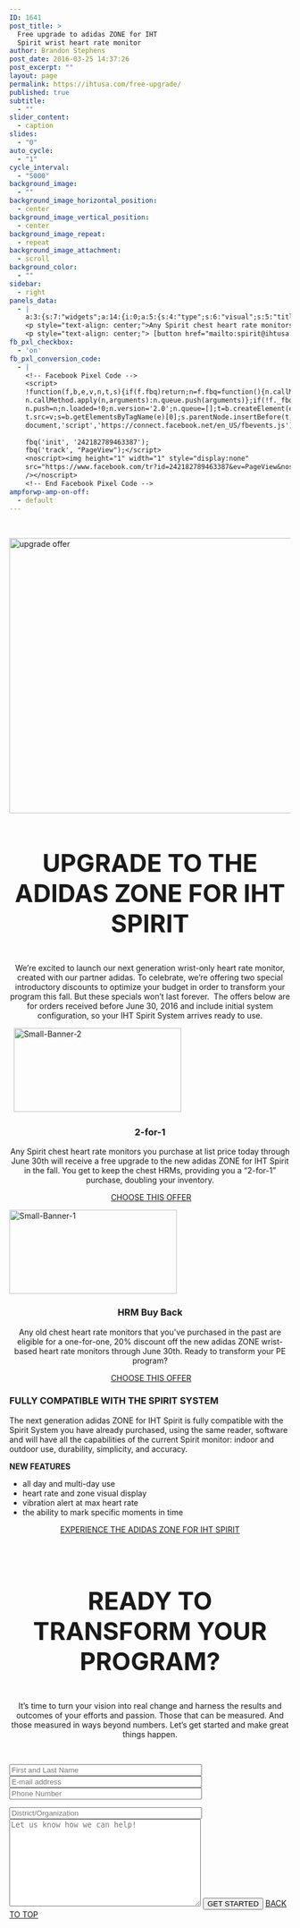 ```yaml
---
ID: 1641
post_title: >
  Free upgrade to adidas ZONE for IHT
  Spirit wrist heart rate monitor
author: Brandon Stephens
post_date: 2016-03-25 14:37:26
post_excerpt: ""
layout: page
permalink: https://ihtusa.com/free-upgrade/
published: true
subtitle:
  - ""
slider_content:
  - caption
slides:
  - "0"
auto_cycle:
  - "1"
cycle_interval:
  - "5000"
background_image:
  - ""
background_image_horizontal_position:
  - center
background_image_vertical_position:
  - center
background_image_repeat:
  - repeat
background_image_attachment:
  - scroll
background_color:
  - ""
sidebar:
  - right
panels_data:
  - |
    a:3:{s:7:"widgets";a:14:{i:0;a:5:{s:4:"type";s:6:"visual";s:5:"title";s:0:"";s:4:"text";s:172:"<p><img class="alignnone size-full wp-image-1658" src="https://ihtusa.com/wp-content/uploads/2016/03/upgrade-offer.jpg" alt="upgrade offer" width="1576" height="492" /></p>";s:6:"filter";s:1:"1";s:11:"panels_info";a:6:{s:5:"class";s:30:"WP_Widget_Black_Studio_TinyMCE";s:3:"raw";b:0;s:4:"grid";i:1;s:4:"cell";i:1;s:2:"id";i:0;s:5:"style";a:3:{s:18:"background_display";s:4:"tile";s:16:"featured_widgets";s:0:"";s:12:"bigger_title";s:0:"";}}}i:1;a:5:{s:4:"type";s:6:"visual";s:5:"title";s:0:"";s:4:"text";s:660:"<h3 style="font-size: 44px; text-align: center;">UPGRADE TO THE ADIDAS ZONE FOR IHT SPIRIT</h3><p style="text-align: center;">We’re excited to launch our next generation wrist-only heart rate monitor, created with our partner adidas. To celebrate, we’re offering two special introductory discounts to optimize your budget in order to transform your program this fall. But these specials won’t last forever.  The offers below are for orders received before <span class="aBn" tabindex="0" data-term="goog_727087325"><span class="aQJ">June 30, 2016</span></span> and include initial system configuration, so your IHT Spirit System arrives ready to use.</p>";s:6:"filter";s:1:"1";s:11:"panels_info";a:6:{s:5:"class";s:30:"WP_Widget_Black_Studio_TinyMCE";s:3:"raw";b:0;s:4:"grid";i:1;s:4:"cell";i:1;s:2:"id";i:1;s:5:"style";a:3:{s:18:"background_display";s:4:"tile";s:16:"featured_widgets";s:0:"";s:12:"bigger_title";b:1;}}}i:2;a:5:{s:4:"type";s:6:"visual";s:5:"title";s:0:"";s:4:"text";s:185:"<p><img class="wp-image-1659 size-medium aligncenter" src="https://ihtusa.com/wp-content/uploads/2016/03/Small-Banner-2-300x150.jpg" alt="Small-Banner-2" width="300" height="150" /></p>";s:6:"filter";s:1:"1";s:11:"panels_info";a:6:{s:5:"class";s:30:"WP_Widget_Black_Studio_TinyMCE";s:3:"raw";b:0;s:4:"grid";i:2;s:4:"cell";i:0;s:2:"id";i:2;s:5:"style";a:3:{s:18:"background_display";s:4:"tile";s:16:"featured_widgets";s:0:"";s:12:"bigger_title";s:0:"";}}}i:3;a:5:{s:4:"type";s:4:"html";s:5:"title";s:0:"";s:4:"text";s:559:"<h3 style="text-align: center;">2-for-1</h3>
    <p style="text-align: center;">Any Spirit chest heart rate monitors you purchase at list price today through <span class="aBn" tabindex="0" data-term="goog_669592182"><span class="aQJ">June 30th</span></span> will receive a free upgrade to the new adidas ZONE for IHT Spirit in the fall. You get to keep the chest HRMs, providing you a “2-for-1” purchase, doubling your inventory.</p>
    <p style="text-align: center;"> [button href="mailto:spirit@ihtusa.com?subject=2-For-1 Offer"]CHOOSE THIS OFFER[/button]</p>";s:6:"filter";s:1:"1";s:11:"panels_info";a:6:{s:5:"class";s:30:"WP_Widget_Black_Studio_TinyMCE";s:3:"raw";b:0;s:4:"grid";i:2;s:4:"cell";i:0;s:2:"id";i:3;s:5:"style";a:3:{s:18:"background_display";s:4:"tile";s:16:"featured_widgets";s:0:"";s:12:"bigger_title";s:0:"";}}}i:4;a:5:{s:4:"type";s:6:"visual";s:5:"title";s:0:"";s:4:"text";s:185:"<p><img class="aligncenter wp-image-1661 size-medium" src="https://ihtusa.com/wp-content/uploads/2016/03/Small-Banner-1-300x150.jpg" alt="Small-Banner-1" width="300" height="150" /></p>";s:6:"filter";s:1:"1";s:11:"panels_info";a:6:{s:5:"class";s:30:"WP_Widget_Black_Studio_TinyMCE";s:3:"raw";b:0;s:4:"grid";i:2;s:4:"cell";i:1;s:2:"id";i:4;s:5:"style";a:3:{s:18:"background_display";s:4:"tile";s:16:"featured_widgets";s:0:"";s:12:"bigger_title";s:0:"";}}}i:5;a:5:{s:4:"type";s:6:"visual";s:5:"title";s:0:"";s:4:"text";s:520:"<h3 style="text-align: center;">HRM Buy Back</h3><p style="text-align: center;">Any old chest heart rate monitors that you've purchased in the past are eligible for a one-for-one, 20% discount off the new adidas ZONE wrist-based heart rate monitors through <span class="aBn" tabindex="0" data-term="goog_727087326"><span class="aQJ">June 30th</span></span>. Ready to transform your PE program?</p><p style="text-align: center;"> [button href="mailto:spirit@ihtusa.com?subject=HRM Buyback"]CHOOSE THIS OFFER[/button]</p>";s:6:"filter";s:1:"1";s:11:"panels_info";a:6:{s:5:"class";s:30:"WP_Widget_Black_Studio_TinyMCE";s:3:"raw";b:0;s:4:"grid";i:2;s:4:"cell";i:1;s:2:"id";i:5;s:5:"style";a:3:{s:18:"background_display";s:4:"tile";s:16:"featured_widgets";s:0:"";s:12:"bigger_title";s:0:"";}}}i:6;a:5:{s:4:"type";s:4:"html";s:5:"title";s:0:"";s:4:"text";s:42:"[embed]https://vimeo.com/161549976[/embed]";s:6:"filter";s:1:"1";s:11:"panels_info";a:6:{s:5:"class";s:30:"WP_Widget_Black_Studio_TinyMCE";s:3:"raw";b:0;s:4:"grid";i:3;s:4:"cell";i:0;s:2:"id";i:6;s:5:"style";a:3:{s:18:"background_display";s:4:"tile";s:16:"featured_widgets";s:0:"";s:12:"bigger_title";s:0:"";}}}i:7;a:5:{s:4:"type";s:6:"visual";s:5:"title";s:0:"";s:4:"text";s:679:"<h3>FULLY COMPATIBLE WITH THE SPIRIT SYSTEM</h3><p>The next generation adidas ZONE for IHT Spirit is fully compatible with the Spirit System you have already purchased, using the same reader, software and will have all the capabilities of the current Spirit monitor: indoor and outdoor use, durability, simplicity, and accuracy.</p><p style="text-align: left;"><strong>NEW FEATURES</strong></p><ul><li style="text-align: left;">all day and multi-day use</li><li style="text-align: left;">heart rate and zone visual display</li><li style="text-align: left;">vibration alert at max heart rate</li><li style="text-align: left;">the ability to mark specific moments in time</li></ul>";s:6:"filter";s:1:"1";s:11:"panels_info";a:6:{s:5:"class";s:30:"WP_Widget_Black_Studio_TinyMCE";s:3:"raw";b:0;s:4:"grid";i:3;s:4:"cell";i:1;s:2:"id";i:7;s:5:"style";a:3:{s:18:"background_display";s:4:"tile";s:16:"featured_widgets";s:0:"";s:12:"bigger_title";s:0:"";}}}i:8;a:5:{s:4:"type";s:4:"html";s:5:"title";s:0:"";s:4:"text";s:126:"<p style="text-align: center;">[button href="https://ihtusa.com/zone/"] EXPERIENCE THE ADIDAS ZONE FOR IHT SPIRIT[/button]</p>";s:6:"filter";s:1:"1";s:11:"panels_info";a:6:{s:5:"class";s:30:"WP_Widget_Black_Studio_TinyMCE";s:3:"raw";b:0;s:4:"grid";i:4;s:4:"cell";i:0;s:2:"id";i:8;s:5:"style";a:3:{s:18:"background_display";s:4:"tile";s:16:"featured_widgets";s:0:"";s:12:"bigger_title";s:0:"";}}}i:9;a:5:{s:4:"type";s:6:"visual";s:5:"title";s:0:"";s:4:"text";s:516:"<h3 style="text-align: center; font-size: 44px;">READY TO TRANSFORM YOUR PROGRAM?</h3><div class="lc"><p style="text-align: center;">It’s time to turn your vision into real change and harness the results and outcomes of your efforts and passion. Those that can be measured. And those measured in ways beyond numbers. Let’s get started and make great things happen.</p></div><div class="rc"> </div><div class="rc"> </div><p style="text-align: center;">[contact-form-7 id="313" title="REQUEST A QUICK QUOTE"]</p>";s:6:"filter";s:1:"1";s:11:"panels_info";a:6:{s:5:"class";s:30:"WP_Widget_Black_Studio_TinyMCE";s:3:"raw";b:0;s:4:"grid";i:5;s:4:"cell";i:1;s:2:"id";i:9;s:5:"style";a:3:{s:18:"background_display";s:4:"tile";s:16:"featured_widgets";s:0:"";s:12:"bigger_title";b:1;}}}i:10;a:3:{s:4:"text";s:0:"";s:11:"button_text";s:30:"<a href="#TOP">BACK TO TOP</a>";s:11:"panels_info";a:6:{s:5:"class";s:17:"PW_Call_To_Action";s:3:"raw";b:0;s:4:"grid";i:6;s:4:"cell";i:0;s:2:"id";i:10;s:5:"style";a:3:{s:18:"background_display";s:4:"tile";s:16:"featured_widgets";s:0:"";s:12:"bigger_title";s:0:"";}}}i:11;a:5:{s:4:"type";s:6:"visual";s:5:"title";s:0:"";s:4:"text";s:0:"";s:6:"filter";s:1:"1";s:11:"panels_info";a:5:{s:5:"class";s:30:"WP_Widget_Black_Studio_TinyMCE";s:3:"raw";b:0;s:4:"grid";i:6;s:4:"cell";i:0;s:2:"id";i:11;}}i:12;a:5:{s:4:"type";s:6:"visual";s:5:"title";s:0:"";s:4:"text";s:0:"";s:6:"filter";s:1:"1";s:11:"panels_info";a:6:{s:5:"class";s:30:"WP_Widget_Black_Studio_TinyMCE";s:3:"raw";b:0;s:4:"grid";i:6;s:4:"cell";i:0;s:2:"id";i:12;s:5:"style";a:3:{s:18:"background_display";s:4:"tile";s:16:"featured_widgets";s:0:"";s:12:"bigger_title";s:0:"";}}}i:13;a:5:{s:4:"type";s:6:"visual";s:5:"title";s:0:"";s:4:"text";s:0:"";s:6:"filter";s:1:"1";s:11:"panels_info";a:6:{s:5:"class";s:30:"WP_Widget_Black_Studio_TinyMCE";s:3:"raw";b:0;s:4:"grid";i:6;s:4:"cell";i:0;s:2:"id";i:13;s:5:"style";a:3:{s:18:"background_display";s:4:"tile";s:16:"featured_widgets";s:0:"";s:12:"bigger_title";s:0:"";}}}}s:5:"grids";a:7:{i:0;a:2:{s:5:"cells";i:1;s:5:"style";a:1:{s:18:"background_display";s:4:"tile";}}i:1;a:2:{s:5:"cells";i:3;s:5:"style";a:1:{s:18:"background_display";s:4:"tile";}}i:2;a:2:{s:5:"cells";i:2;s:5:"style";a:1:{s:18:"background_display";s:4:"tile";}}i:3;a:2:{s:5:"cells";i:2;s:5:"style";a:1:{s:18:"background_display";s:4:"tile";}}i:4;a:2:{s:5:"cells";i:1;s:5:"style";a:0:{}}i:5;a:2:{s:5:"cells";i:3;s:5:"style";a:1:{s:18:"background_display";s:4:"tile";}}i:6;a:2:{s:5:"cells";i:1;s:5:"style";a:0:{}}}s:10:"grid_cells";a:13:{i:0;a:2:{s:4:"grid";i:0;s:6:"weight";i:1;}i:1;a:2:{s:4:"grid";i:1;s:6:"weight";d:0.049751243782000000026588537593852379359304904937744140625;}i:2;a:2:{s:4:"grid";i:1;s:6:"weight";d:0.90049751243599995831345950136892497539520263671875;}i:3;a:2:{s:4:"grid";i:1;s:6:"weight";d:0.049751243782000000026588537593852379359304904937744140625;}i:4;a:2:{s:4:"grid";i:2;s:6:"weight";d:0.5;}i:5;a:2:{s:4:"grid";i:2;s:6:"weight";d:0.5;}i:6;a:2:{s:4:"grid";i:3;s:6:"weight";d:0.5;}i:7;a:2:{s:4:"grid";i:3;s:6:"weight";d:0.5;}i:8;a:2:{s:4:"grid";i:4;s:6:"weight";i:1;}i:9;a:2:{s:4:"grid";i:5;s:6:"weight";d:0.049751243782000000026588537593852379359304904937744140625;}i:10;a:2:{s:4:"grid";i:5;s:6:"weight";d:0.90049751243599995831345950136892497539520263671875;}i:11;a:2:{s:4:"grid";i:5;s:6:"weight";d:0.049751243782000000026588537593852379359304904937744140625;}i:12;a:2:{s:4:"grid";i:6;s:6:"weight";i:1;}}}
fb_pxl_checkbox:
  - 'on'
fb_pxl_conversion_code:
  - |
    <!-- Facebook Pixel Code -->
    <script>
    !function(f,b,e,v,n,t,s){if(f.fbq)return;n=f.fbq=function(){n.callMethod?
    n.callMethod.apply(n,arguments):n.queue.push(arguments)};if(!f._fbq)f._fbq=n;
    n.push=n;n.loaded=!0;n.version='2.0';n.queue=[];t=b.createElement(e);t.async=!0;
    t.src=v;s=b.getElementsByTagName(e)[0];s.parentNode.insertBefore(t,s)}(window,
    document,'script','https://connect.facebook.net/en_US/fbevents.js');
    
    fbq('init', '242182789463387');
    fbq('track', "PageView");</script>
    <noscript><img height="1" width="1" style="display:none"
    src="https://www.facebook.com/tr?id=242182789463387&ev=PageView&noscript=1"
    /></noscript>
    <!-- End Facebook Pixel Code -->
ampforwp-amp-on-off:
  - default
---
```

&nbsp;

<img class="alignnone size-full wp-image-1658" src="https://ihtusa.com/wp-content/uploads/2016/03/upgrade-offer.jpg" alt="upgrade offer" width="1576" height="492" />
<h3 style="font-size: 44px; text-align: center;">UPGRADE TO THE ADIDAS ZONE FOR IHT SPIRIT</h3>
<p style="text-align: center;">We’re excited to launch our next generation wrist-only heart rate monitor, created with our partner adidas. To celebrate, we’re offering two special introductory discounts to optimize your budget in order to transform your program this fall. But these specials won’t last forever.  The offers below are for orders received before <span class="aBn" tabindex="0" data-term="goog_727087325"><span class="aQJ">June 30, 2016</span></span> and include initial system configuration, so your IHT Spirit System arrives ready to use.</p>
&nbsp;

<img class="wp-image-1659 size-medium aligncenter" src="https://ihtusa.com/wp-content/uploads/2016/03/Small-Banner-2-300x150.jpg" alt="Small-Banner-2" width="300" height="150" />
<h3 style="text-align: center;">2-for-1</h3>
<p style="text-align: center;">Any Spirit chest heart rate monitors you purchase at list price today through <span class="aBn" tabindex="0" data-term="goog_669592182"><span class="aQJ">June 30th</span></span> will receive a free upgrade to the new adidas ZONE for IHT Spirit in the fall. You get to keep the chest HRMs, providing you a “2-for-1” purchase, doubling your inventory.</p>
<p style="text-align: center;"> <a class="btn btn-primary" href="mailto:spirit@ihtusa.com?subject=2-For-1%20Offer" target="_self">CHOOSE THIS OFFER</a></p>
<img class="aligncenter wp-image-1661 size-medium" src="https://ihtusa.com/wp-content/uploads/2016/03/Small-Banner-1-300x150.jpg" alt="Small-Banner-1" width="300" height="150" />
<h3 style="text-align: center;">HRM Buy Back</h3>
<p style="text-align: center;">Any old chest heart rate monitors that you've purchased in the past are eligible for a one-for-one, 20% discount off the new adidas ZONE wrist-based heart rate monitors through <span class="aBn" tabindex="0" data-term="goog_727087326"><span class="aQJ">June 30th</span></span>. Ready to transform your PE program?</p>
<p style="text-align: center;"> <a class="btn btn-primary" href="mailto:spirit@ihtusa.com?subject=HRM%20Buyback" target="_self">CHOOSE THIS OFFER</a></p>

<h3>FULLY COMPATIBLE WITH THE SPIRIT SYSTEM</h3>
The next generation adidas ZONE for IHT Spirit is fully compatible with the Spirit System you have already purchased, using the same reader, software and will have all the capabilities of the current Spirit monitor: indoor and outdoor use, durability, simplicity, and accuracy.
<p style="text-align: left;"><strong>NEW FEATURES</strong></p>

<ul>
	<li style="text-align: left;">all day and multi-day use</li>
	<li style="text-align: left;">heart rate and zone visual display</li>
	<li style="text-align: left;">vibration alert at max heart rate</li>
	<li style="text-align: left;">the ability to mark specific moments in time</li>
</ul>
<p style="text-align: center;"><a class="btn btn-primary" href="https://ihtusa.com/zone/" target="_self"> EXPERIENCE THE ADIDAS ZONE FOR IHT SPIRIT</a></p>
&nbsp;
<h3 style="text-align: center; font-size: 44px;">READY TO TRANSFORM YOUR PROGRAM?</h3>
<p style="text-align: center;">It’s time to turn your vision into real change and harness the results and outcomes of your efforts and passion. Those that can be measured. And those measured in ways beyond numbers. Let’s get started and make great things happen.</p>
&nbsp;
<p style="text-align: center;"></p>

<form class="wpcf7-form" action="/wp-admin/admin-ajax.php?_panelsnonce=06a26e42ae#wpcf7-f313-o1" method="post" novalidate="novalidate"><input name="_wpcf7" type="hidden" value="313" />
<input name="_wpcf7_version" type="hidden" value="4.4" />
<input name="_wpcf7_locale" type="hidden" value="en_US" />
<input name="_wpcf7_unit_tag" type="hidden" value="wpcf7-f313-o1" />
<input name="_wpnonce" type="hidden" value="4a5b73494d" />
<span class="wpcf7-form-control-wrap your-name"><input class="wpcf7-form-control wpcf7-text wpcf7-validates-as-required" name="your-name" size="40" type="text" value="" placeholder="First and Last Name" /></span>
<span class="wpcf7-form-control-wrap your-email"><input class="wpcf7-form-control wpcf7-text wpcf7-email wpcf7-validates-as-required wpcf7-validates-as-email" name="your-email" size="40" type="email" value="" placeholder="E-mail address" /></span>
<span class="wpcf7-form-control-wrap your-tel"><input class="wpcf7-form-control wpcf7-text wpcf7-tel wpcf7-validates-as-required wpcf7-validates-as-tel" name="your-tel" size="40" type="tel" value="" placeholder="Phone Number" /></span></form><span class="wpcf7-form-control-wrap your-subject"><input class="wpcf7-form-control wpcf7-text wpcf7-validates-as-required" name="your-subject" size="40" type="text" value="" placeholder="District/Organization" /></span>
<span class="wpcf7-form-control-wrap your-message"><textarea class="wpcf7-form-control wpcf7-textarea wpcf7-validates-as-required" cols="40" name="your-message" rows="10" placeholder="Let us know how we can help!"></textarea></span>
<input class="wpcf7-form-control wpcf7-submit btn btn-primary pull-right" type="submit" value="GET STARTED" />
<a href="#TOP">BACK TO TOP</a>